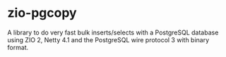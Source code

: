# zio-pgcopy

A library to do very fast bulk inserts/selects with a PostgreSQL database using ZIO 2, Netty 4.1 and the PostgreSQL wire protocol 3 with binary format.



